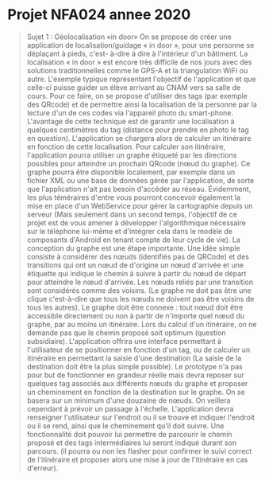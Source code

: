 # Projet NFA024 annee 2020

> Sujet 1 : Géolocalisation «in door»
On se propose de créer une application de localisation/guidage « in door », pour une personne se déplaçant à pieds, c'est-
à-dire à dire à l'intérieur d'un bâtiment. La localisation « in door » est encore très difficile de nos jours avec des solutions
traditionnelles comme le GPS-A et la triangulation WiFi ou autre. L'exemple typique représentant l'objectif de
l'application et que celle-ci puisse guider un élève arrivant au CNAM vers sa salle de cours.
Pour ce faire, on se propose d'utiliser des tags (par exemple des QRcode) et de permettre ainsi la localisation de la
personne par la lecture d'un de ces codes via l'appareil photo du smart-phone. L'avantage de cette technique est de
garantir une localisation à quelques centimètres du tag (distance pour prendre en photo le tag en question).
L'application se chargera alors de calculer un itinéraire en fonction de cette localisation.
Pour calculer son itinéraire, l'application pourra utiliser un graphe étiqueté par les directions possibles pour atteindre un
prochain QRcode (nœud du graphe). Ce graphe pourra être disponible localement, par exemple dans un fichier XML ou
une base de données gérée par l'application, de sorte que l'application n'ait pas besoin d'accéder au réseau. Évidemment,
les plus téméraires d'entre vous pourront concevoir également la mise en place d'un WebService pour gérer la
cartographie depuis un serveur (Mais seulement dans un second temps, l'objectif de ce projet est de vous amener à
développer l'algorithmique nécessaire sur le téléphone lui-même et d'intégrer cela dans le modèle de composants
d'Android en tenant compte de leur cycle de vie).
La conception du graphe est une étape importante. Une idée simple consiste à considérer des nœuds (identifiés pas de
QRCode) et des transitions qui ont un nœud de d'origine un nœud d'arrivée et une étiquette qui indique le chemin à suivre
à partir du nœud de départ pour atteindre le nœud d'arrivée. Les nœuds reliés par une transition sont considérés comme
des voisins. (Le graphe ne doit pas être une clique c'est-à-dire que tous les nœuds ne doivent pas être voisins de tous les
autres). Le graphe doit être connexe : tout nœud doit être accessible directement ou non à partir de n'importe quel nœud
du graphe, par au moins un itinéraire. Lors du calcul d'un itinéraire, on ne demande pas que le chemin proposé soit
optimum (question subsidiaire).
L'application offrira une interface permettant à l'utilisateur de se positionner en fonction d'un tag, ou de calculer un
itinéraire en permettant la saisie d'une destination (La saisie de la destination doit être la plus simple possible). Le
prototype n'a pas pour but de fonctionner en grandeur réelle mais devra reposer sur quelques tag associés aux différents
nœuds du graphe et proposer un cheminement en fonction de la destination sur le graphe. On se basera sur un minimum
d'une douzaine de nœuds. On veillera cependant à prévoir un passage à l'échelle. L'application devra renseigner
l'utilisateur sur l'endroit ou il se trouve et indiquer l'endroit ou il se rend, ainsi que le cheminement qu'il doit suivre. Une
fonctionnalité doit pouvoir lui permettre de parcourir le chemin proposé et des tags intermédiaires lui seront indiqué
durant son parcours. (il pourra ou non les flasher pour confirmer le suivi correct de l'itinéraire et proposer alors une mise à
jour de l'itinéraire en cas d'erreur).

